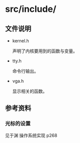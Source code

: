 # src/include/

## 文件说明

- kernel.h

    声明了内核要用到的函数与变量。

- tty.h

    命令行输出。

- vga.h

    显示相关的函数。
    

## 参考资料
### 光标的设置
见于渊 操作系统实现 p268


